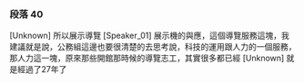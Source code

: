 ### 段落 40

[Unknown] 所以展示導覽
[Speaker_01] 展示機的與應，這個導覽服務這塊，我建議就是說，公務組這邊也要很清楚的去思考說，科技的運用跟人力的一個服務，那人力這一塊，原來那些開館那時候的導覽志工，其實很多都已經
[Unknown] 就是經過了27年了